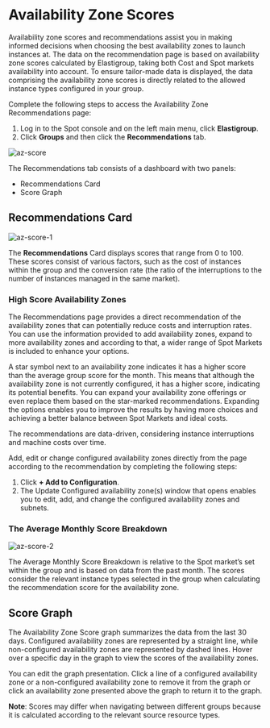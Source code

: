 # Availability Zone Scores 

Availability zone scores and recommendations assist you in making informed decisions when choosing the best availability zones to launch instances at. The data on the recommendation page is based on availability zone scores calculated by Elastigroup, taking both Cost and Spot markets availability into account. To ensure tailor-made data is displayed, the data comprising the availability zone scores is directly related to the allowed instance types configured in your group.  

Complete the following steps to access the Availability Zone Recommendations page: 

1. Log in to the Spot console and on the left main menu, click **Elastigroup**. 
2. Click **Groups** and then click the **Recommendations** tab. 

![az-score](https://github.com/spotinst/help/assets/106514736/064ca0e3-06ff-4a0f-a718-974bc74612ac)

The Recommendations tab consists of a dashboard with two panels:

* Recommendations Card
* Score Graph

## Recommendations Card 

![az-score-1](https://github.com/spotinst/help/assets/106514736/e2f1cd6d-5ebe-4d2b-9895-b9368ddc965f)

The **Recommendations** Card displays scores that range from 0 to 100. These scores consist of various factors, such as the cost of instances within the group and the conversion rate (the ratio of the interruptions to the number of instances managed in the same market).  

### High Score Availability Zones  

The Recommendations page provides a direct recommendation of the availability zones that can potentially reduce costs and interruption rates. You can use the information provided to add availability zones, expand to more availability zones and according to that, a wider range of Spot Markets is included to enhance your options.  

A star symbol next to an availability zone indicates it has a higher score than the average group score for the month. This means that although the availability zone is not currently configured, it has a higher score, indicating its potential benefits. You can expand your availability zone offerings or even replace them based on the star-marked recommendations. Expanding the options enables you to improve the results by having more choices and achieving a better balance between Spot Markets and ideal costs. 

The recommendations are data-driven, considering instance interruptions and machine costs over time. 

Add, edit or change configured availability zones directly from the page according to the recommendation by completing the following steps:  

1. Click **+ Add to Configuration**. 
2. The Update Configured availability zone(s) window that opens enables you to edit, add, and change the configured availability zones and subnets.  

### The Average Monthly Score Breakdown

![az-score-2](https://github.com/spotinst/help/assets/106514736/2f752bdd-0056-49ad-b644-9167a8b0e3b3)

The Average Monthly Score Breakdown is relative to the Spot market’s set within the group and is based on data from the past month. The scores consider the relevant instance types selected in the group when calculating the recommendation score for the availability zone. 

## Score Graph  

The Availability Zone Score graph summarizes the data from the last 30 days. Configured availability zones are represented by a straight line, while non-configured availability zones are represented by dashed lines. Hover over a specific day in the graph to view the scores of the availability zones.  

You can edit the graph presentation. Click a line of a configured availability zone or a non-configured availability zone to remove it from the graph or click an availability zone presented above the graph to return it to the graph.  

**Note**: Scores may differ when navigating between different groups because it is calculated according to the relevant source resource types.  

 

 
